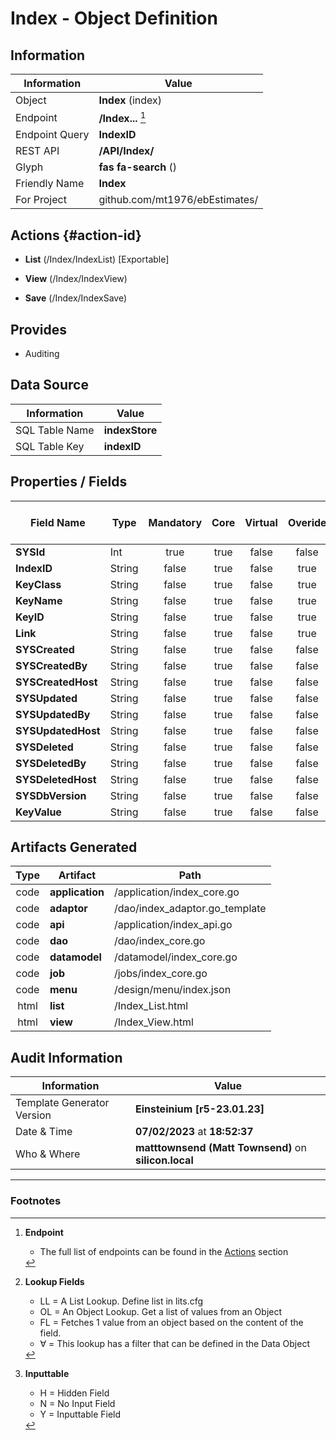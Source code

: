 # **Index** - Object Definition
##  Information
| Information  | Value  |
|---|---|
|Object         |**Index** (index) |
|Endpoint 	    |**/Index...** [^1]|
|Endpoint Query |**IndexID**|
|REST API|**/API/Index/**|
Glyph|**fas fa-search** ()
Friendly Name|**Index**|
|For Project    |github.com/mt1976/ebEstimates/|

##  Actions {#action-id}
* **List** (/Index/IndexList) [Exportable]
* **View** (/Index/IndexView)

* **Save** (/Index/IndexSave)









##  Provides


* Auditing 




##  Data Source 
| Information  | Value  |
|---|---|
SQL Table Name       | **indexStore**
SQL Table Key | **indexID**



##  Properties / Fields
| Field Name| Type | Mandatory | Core | Virtual | Overide | Lookup [^2]| Lookup Object      | Lookup Field Source         | Lookup Return Value                | Inputable [^3]|DB Column|Default Value| No Change | Callout | Internal | Display | Mask |
| -- | --  | :--: | :--: | :--: |:--: |:--: |:--: |-- |-- |:--: |-- | --| :--: | :--: | :--: | -- | -- |
|**SYSId**|Int|true|true|false|false|||||NH|_id|0|false|false|true|text||
|**IndexID**|String|false|true|false|true|||||NH|indexID||false|true|false|text||
|**KeyClass**|String|false|true|false|true|||||N|keyClass||false|false|false|text||
|**KeyName**|String|false|true|false|true|||||N|keyName||false|false|false|text||
|**KeyID**|String|false|true|false|true|||||N|keyID||false|false|false|text||
|**Link**|String|false|true|false|true|||||NH|link||false|true|false|text||
|**SYSCreated**|String|false|true|false|false|||||NH|_created||false|false|true|text||
|**SYSCreatedBy**|String|false|true|false|false|||||NH|_createdBy||false|false|true|text||
|**SYSCreatedHost**|String|false|true|false|false|||||NH|_createdHost||false|false|true|text||
|**SYSUpdated**|String|false|true|false|false|||||NH|_updated||false|false|true|text||
|**SYSUpdatedBy**|String|false|true|false|false|||||NH|_updatedBy||false|false|true|text||
|**SYSUpdatedHost**|String|false|true|false|false|||||NH|_updatedHost||false|false|true|text||
|**SYSDeleted**|String|false|true|false|false|||||NH|_deleted||false|false|true|text||
|**SYSDeletedBy**|String|false|true|false|false|||||NH|_deletedBy||false|false|true|text||
|**SYSDeletedHost**|String|false|true|false|false|||||NH|_deletedHost||false|false|true|text||
|**SYSDbVersion**|String|false|true|false|false|||||NH|_dbVersion||false|false|true|text||
|**KeyValue**|String|false|true|false|false|||||Y|KeyValue||false|false|false|text||


##  Artifacts Generated
| Type | Artifact | Path|
| :--: | -- | -- |
| code | **application** | /application/index_core.go |
| code | **adaptor** | /dao/index_adaptor.go_template |
| code | **api** | /application/index_api.go |
| code | **dao** | /dao/index_core.go |
| code | **datamodel** | /datamodel/index_core.go |
| code | **job** | /jobs/index_core.go |
| code | **menu** | /design/menu/index.json |
| html | **list** | /Index_List.html |
| html | **view** | /Index_View.html |


## Audit Information
| Information  | Value |
|---|---|
Template Generator Version   | **Einsteinium [r5-23.01.23]**
Date & Time		     | **07/02/2023** at **18:52:37**
Who & Where		     | **matttownsend (Matt Townsend)** on **silicon.local**

---
### Footnotes
[^1]: **Endpoint**
    * The full list of endpoints can be found in the [Actions](#action-id) section
[^2]: **Lookup Fields**
    * LL = A List Lookup. Define list in lits.cfg
    * OL = An Object Lookup. Get a list of values from an Object
    * FL = Fetches 1 value from an object based on the content of the field. 
    * ∀ = This lookup has a filter that can be defined in the Data Object
[^3]: **Inputtable**   
    * H = Hidden Field
    * N = No Input Field
    * Y = Inputtable Field